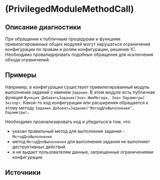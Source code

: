 # <Diagnostic name> (PrivilegedModuleMethodCall)

<!-- Блоки выше заполняются автоматически, не трогать -->
## Описание диагностики
<!-- Описание диагностики заполняется вручную. Необходимо понятным языком описать смысл и схему работу -->
При обращении к публичным процедурам и функциям привилегированных общих модулей могут нарушаться ограничения конфигурации по правам и ролям конфигурации, решения 1С.
Необходимо провалидировать подобные обращения для исключения обхода ограничений.

## Примеры
<!-- В данном разделе приводятся примеры, на которые диагностика срабатывает, а также можно привести пример, как можно исправить ситуацию -->
Например, в конфигурации существует привилегированный модуль выполнения заданий с именем `Задания`.
В этом модуле есть публичная функция `Функция ДобавитьЗадание(Знач ИмяМетода, Знач Параметры) Экспорт`.
Какой-то код конфигурации или расширения обращается к этому методу `Задания.ДобавитьЗадание("МетодДляВыполнения", Параметры);`

Необходимо проанализировать код и убедиться в том, что:
- указан правильный метод для выполнения задания - `МетодДляВыполнения`
- метод `МетодДляВыполнения` для выполнения задания не выполняет деструктивных действий
- и не выдает пользователям данные, запрещенные ограничениями конфигурации

## Источники
<!-- Необходимо указывать ссылки на все источники, из которых почерпнута информация для создания диагностики -->
<!-- Примеры источников

* Источник: [Стандарт: Тексты модулей](https://its.1c.ru/db/v8std#content:456:hdoc)
* Полезная информация: [Отказ от использования модальных окон](https://its.1c.ru/db/metod8dev#content:5272:hdoc)
* Источник: [Cognitive complexity, ver. 1.4](https://www.sonarsource.com/docs/CognitiveComplexity.pdf) -->
